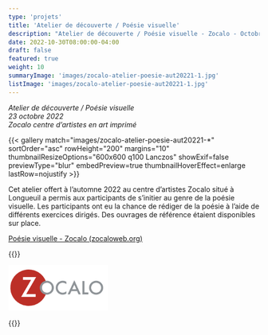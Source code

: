 ```yaml
---
type: 'projets'
title: 'Atelier de découverte / Poésie visuelle'
description: "Atelier de découverte / Poésie visuelle - Zocalo - Octobre 2022"
date: 2022-10-30T08:00:00-04:00
draft: false
featured: true
weight: 10
summaryImage: 'images/zocalo-atelier-poesie-aut20221-1.jpg'
listImage: 'images/zocalo-atelier-poesie-aut20221-1.jpg'             
---
```

_Atelier de découverte / Poésie visuelle  
23 octobre 2022  
Zocalo centre d’artistes en art imprimé_

{{< gallery match="images/zocalo-atelier-poesie-aut20221-*" sortOrder="asc" rowHeight="200" margins="10" thumbnailResizeOptions="600x600 q100 Lanczos" showExif=false previewType="blur" embedPreview=true thumbnailHoverEffect=enlarge lastRow=nojustify >}}

Cet atelier offert à l’automne 2022 au centre d’artistes Zocalo situé à Longueuil a permis aux participants de s’initier au genre de la poésie visuelle. Les participants ont eu la chance de rédiger de la poésie à l’aide de différents exercices dirigés. Des ouvrages de référence étaient disponibles sur place.

[Poésie visuelle - Zocalo (zocaloweb.org)](https://zocaloweb.org/produit/poesie-visuelle/)

{{<rawhtml>}}
<p>
  <a href="https://zocaloweb.org/atelier-de-fanzines-faimtl-2019/">
    <img src="images/logo-zocalo.png" alt="Atelier de fanzines - Zocalo" style="max-width: 200px;">
  </a>
</p>
{{</rawhtml>}}

